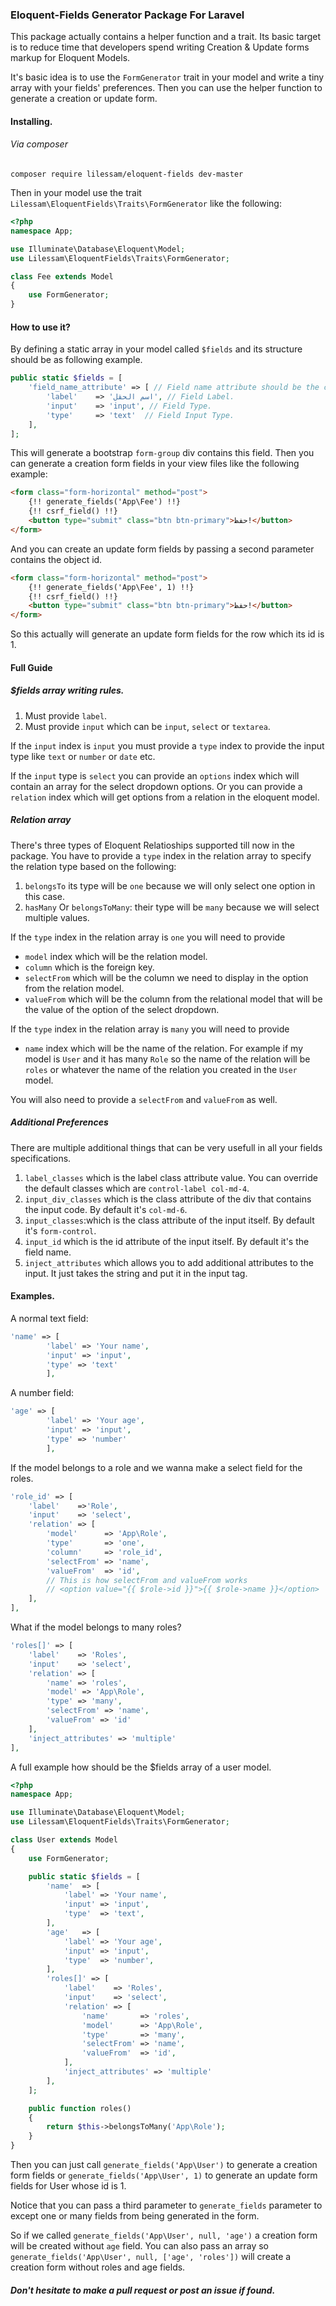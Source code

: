 ### Eloquent-Fields Generator Package For Laravel
This package actually contains a helper function and a trait.
Its basic target is to reduce time that developers spend writing Creation & Update forms markup for Eloquent Models.

It's basic idea is to use the `FormGenerator` trait in your model and write a tiny array with your fields' preferences. Then you can use the helper function to generate a creation or update form.

#### Installing.
###### Via composer
```shell
composer require lilessam/eloquent-fields dev-master
```
Then in your model use the trait `Lilessam\EloquentFields\Traits\FormGenerator` like the following:
```PHP
<?php
namespace App;

use Illuminate\Database\Eloquent\Model;
use Lilessam\EloquentFields\Traits\FormGenerator;

class Fee extends Model
{
    use FormGenerator;
}

```

#### How to use it?
By defining a static array in your model called `$fields` and its structure should be as following example.
```PHP
public static $fields = [
    'field_name_attribute' => [ // Field name attribute should be the column name in DB as well to retreive its value in update form generation.
        'label'    => 'اسم الحقل', // Field Label.
        'input'    => 'input', // Field Type.
        'type'     => 'text'  // Field Input Type.
    ],
];
```
This will generate a bootstrap `form-group` div contains this field.
Then you can generate a creation form fields in your view files like the following example:
```HTML
<form class="form-horizontal" method="post">
    {!! generate_fields('App\Fee') !!}
    {!! csrf_field() !!}
    <button type="submit" class="btn btn-primary">حفظ!</button>
</form>
```
And you can create an update form fields by passing a second parameter contains the object id.
```HTML
<form class="form-horizontal" method="post">
    {!! generate_fields('App\Fee', 1) !!}
    {!! csrf_field() !!}
    <button type="submit" class="btn btn-primary">حفظ!</button>
</form>
```
So this actually will generate an update form fields for the row which its id is 1.

#### Full Guide
##### $fields array writing rules.
1. Must provide `label`.
2. Must provide `input` which can be `input`, `select` or `textarea`.

If the `input` index is `input` you must provide a `type` index to provide the input type like `text` or `number` or `date` etc.

If the `input` type is `select` you can provide an `options` index which will contain an array for the select dropdown options. Or you can provide a `relation` index which will get options from a relation in the eloquent model.

##### Relation array
There's three types of Eloquent Relatioships supported till now in the package. You have to provide a `type` index in the relation array to specify the relation type based on the following:
1. `belongsTo` its type will be `one` because we will only select one option in this case.
2. `hasMany` Or `belongsToMany`: their type will be `many` because we will select multiple values.

If the `type` index in the relation array is `one` you will need to provide
* `model` index which will be the relation model.
* `column` which is the foreign key.
* `selectFrom` which will be the column we need to display in the option from the relation model.
* `valueFrom` which will be the column from the relational model that will be the value of the option of the select dropdown.

If the `type` index in the relation array is `many` you will need to provide 
* `name` index which will be the name of the relation. For example if my model is `User` and it has many `Role` so the name of the relation will be `roles` or whatever the name of the relation you created in the `User` model.

You will also need to provide a `selectFrom` and `valueFrom` as well.

##### Additional Preferences
There are multiple additional things that can be very usefull in all your fields specifications.
1. `label_classes` which is the label class attribute value. You can override the default classes which are `control-label col-md-4`.
2. `input_div_classes` which is the class attribute of the div that contains the input code. By default it's `col-md-6`.
3. `input_classes`:which is the class attribute of the input itself. By default it's `form-control`.
4. `input_id` which is the id attribute of the input itself. By default it's the field name.
5. `inject_attributes` which allows you to add additional attributes to the input. It just takes the string and put it in the input tag.


#### Examples.
A normal text field:
```PHP
'name' => [
        'label' => 'Your name',
        'input' => 'input',
        'type' => 'text'
    	],
```
A number field:
```PHP
'age' => [
        'label' => 'Your age',
        'input' => 'input',
        'type' => 'number'
    	],
```
If the model belongs to a role and we wanna make a select field for the roles.
```PHP
'role_id' => [
    'label'    =>'Role',
    'input'    => 'select',
    'relation' => [
        'model'      => 'App\Role',
        'type'       => 'one',
        'column'     => 'role_id',
        'selectFrom' => 'name', 
        'valueFrom'  => 'id',
        // This is how selectFrom and valueFrom works
        // <option value="{{ $role->id }}">{{ $role->name }}</option>
    ],
],
```
What if the model belongs to many roles?
```PHP
'roles[]' => [
    'label'    => 'Roles',
    'input'    => 'select',
    'relation' => [
        'name' => 'roles',
        'model' => 'App\Role',
        'type' => 'many',
        'selectFrom' => 'name',
        'valueFrom' => 'id'
    ],
    'inject_attributes' => 'multiple'
],
```

A full example how should be the $fields array of a user model.
```PHP
<?php
namespace App;

use Illuminate\Database\Eloquent\Model;
use Lilessam\EloquentFields\Traits\FormGenerator;

class User extends Model
{
    use FormGenerator;

    public static $fields = [
        'name'  => [
            'label' => 'Your name',
            'input' => 'input',
            'type'  => 'text',
        ],
        'age'   => [
            'label' => 'Your age',
            'input' => 'input',
            'type'  => 'number',
        ],
        'roles[]' => [
            'label'    => 'Roles',
            'input'    => 'select',
            'relation' => [
                'name'       => 'roles',
                'model'      => 'App\Role',
                'type'       => 'many',
                'selectFrom' => 'name',
                'valueFrom'  => 'id',
            ],
            'inject_attributes' => 'multiple'
        ],
    ];

    public function roles()
    {
        return $this->belongsToMany('App\Role');
    }
}
```

Then you can just call `generate_fields('App\User')` to generate a creation form fields or `generate_fields('App\User', 1)` to generate an update form fields for User whose id is 1.

Notice that you can pass a third parameter to `generate_fields` parameter to except one or many fields from being generated in the form.

So if we called `generate_fields('App\User', null, 'age')` a creation form will be created without `age` field. You can also pass an array so `generate_fields('App\User', null, ['age', 'roles'])` will create a creation form without roles and age fields.

##### Don't hesitate to make a pull request or post an issue if found.
